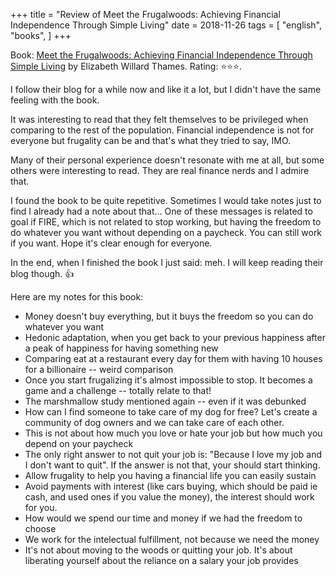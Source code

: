 +++
title = "Review of Meet the Frugalwoods: Achieving Financial Independence Through Simple Living"
date = 2018-11-26
tags = [
    "english",
    "books",
]
+++

Book: [Meet the Frugalwoods: Achieving Financial Independence Through Simple Living](https://www.goodreads.com/book/show/35068719) by Elizabeth Willard Thames. Rating: ⭐️⭐️⭐️.

I follow their blog for a while now and like it a lot, but I didn't have the same feeling with the book.

It was interesting to read that they felt themselves to be privileged when comparing to the rest of the population. Financial independence is not for everyone but frugality can be and that's what they tried to say, IMO.

Many of their personal experience doesn't resonate with me at all, but some others were interesting to read. They are real finance nerds and I admire that.

I found the book to be quite repetitive. Sometimes I would take notes just to find I already had a note about that... One of these messages is related to goal if FIRE, which is not related to stop working, but having the freedom to do whatever you want without depending on a paycheck. You can still work if you want. Hope it's clear enough for everyone.

In the end, when I finished the book I just said: meh. I will keep reading their blog though. 👍

Here are my notes for this book:

* Money doesn't buy everything, but it buys the freedom so you can do whatever you want
* Hedonic adaptation, when you get back to your previous happiness after a peak of happiness for having something new
* Comparing eat at a restaurant every day for them with having 10 houses for a billionaire -- weird comparison
* Once you start frugalizing it's almost impossible to stop. It becomes a game and a challenge -- totally relate to that!
* The marshmallow study mentioned again -- even if it was debunked
* How can I find someone to take care of my dog for free? Let's create a community of dog owners and we can take care of each other.
* This is not about how much you love or hate your job but how much you depend on your paycheck
* The only right answer to not quit your job is: "Because I love my job and I don't want to quit". If the answer is not that, your should start thinking.
* Allow frugality to help you having a financial life you can easily sustain
* Avoid payments with interest (like cars buying, which should be paid ie cash, and used ones if you value the money), the interest should work for you.
* How would we spend our time and money if we had the freedom to choose
* We work for the intelectual fulfillment, not because we need the money
* It's not about moving to the woods or quitting your job. It's about liberating yourself about the reliance on a salary your job provides
